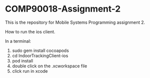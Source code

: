 # COMP90018-Assignment-2

This is the repository for Mobile Systems Programming assignment 2.

How to run the ios client.

In a terminal:

1) sudo gem install cocoapods
2) cd IndoorTrackingClient-ios
3) pod install
4) double click on the .xcworkspace file
5) click run in xcode
